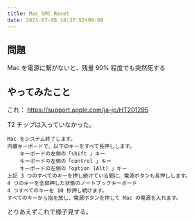 ```yaml
---
title: Mac SMC Reset
date: 2021-07-08 14:37:52+09:00
---
```


問題
----

Mac を電源に繋がないと、残量 90% 程度でも突然死する


やってみたこと
--------------

これ： https://support.apple.com/ja-jp/HT201295

T2 チップは入っていなかった。


    Mac をシステム終了します。
    内蔵キーボードで、以下のキーをすべて長押しします。
        キーボードの左側の「shift 」キー
        キーボードの左側の「control 」キー
        キーボードの左側の「option (Alt) 」キー
    上記 3 つのすべてのキーを押し続けている間に、電源ボタンも長押しします。
    4 つのキーを全部押した状態のノートブックキーボード
    4 つすべてのキーを 10 秒押し続けます。
    すべてのキーから指を放し、電源ボタンを押して Mac の電源を入れます。

とりあえずこれで様子見する。
